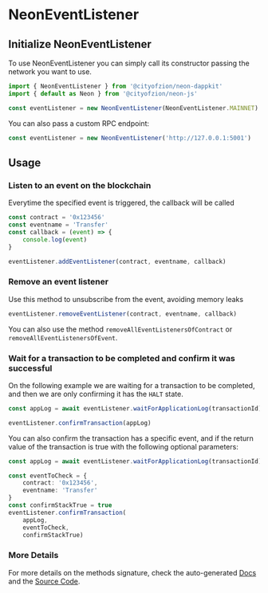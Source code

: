 # NeonEventListener

## Initialize NeonEventListener

To use NeonEventListener you can simply call its constructor passing the network you want to use.

```ts
import { NeonEventListener } from '@cityofzion/neon-dappkit'
import { default as Neon } from '@cityofzion/neon-js'

const eventListener = new NeonEventListener(NeonEventListener.MAINNET)
```

You can also pass a custom RPC endpoint:
```ts
const eventListener = new NeonEventListener('http://127.0.0.1:5001')
```

## Usage

### Listen to an event on the blockchain
Everytime the specified event is triggered, the callback will be called
```ts
const contract = '0x123456'
const eventname = 'Transfer'
const callback = (event) => {
    console.log(event)
}

eventListener.addEventListener(contract, eventname, callback)
```

### Remove an event listener
Use this method to unsubscribe from the event, avoiding memory leaks
```ts
eventListener.removeEventListener(contract, eventname, callback)
```
You can also use the method `removeAllEventListenersOfContract` or `removeAllEventListenersOfEvent`.

### Wait for a transaction to be completed and confirm it was successful

On the following example we are waiting for a transaction to be completed, and then we are only confirming it has the
`HALT` state.

```ts
const appLog = await eventListener.waitForApplicationLog(transactionId)

eventListener.confirmTransaction(appLog)
```

You can also confirm the transaction has a specific event, and if the return value of the transaction is true with the
following optional parameters:
```ts
const appLog = await eventListener.waitForApplicationLog(transactionId)

const eventToCheck = {
    contract: '0x123456',
    eventname: 'Transfer'
}
const confirmStackTrue = true
eventListener.confirmTransaction(
    appLog,
    eventToCheck,
    confirmStackTrue)
```

### More Details

For more details on the methods signature, check the auto-generated
[Docs](https://htmlpreview.github.io/?https://raw.githubusercontent.com/CityOfZion/neon-dappkit/master/packages/neon-dappkit-types/docs/interfaces/Neo3EventListener.html)
and the [Source Code](https://github.com/CityOfZion/neon-dappkit/blob/main/packages/neon-dappkit/src/NeonEventListener.ts).